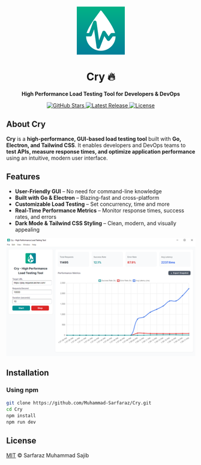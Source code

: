 <p align="center">
    <img src="./arts/logo-2400x2400.png" alt="Cry Logo" height="128" width="128">
</p>

<div align="center">
</div>

<h1 align="center">Cry 🔥</h1>

<p align="center">
    <strong>High Performance Load Testing Tool for Developers & DevOps</strong>  
</p>

<p align="center">
    <a href="https://github.com/Muhammad-Sarfaraz/Cry/stargazers">
        <img src="https://img.shields.io/github/stars/Muhammad-Sarfaraz/Cry?style=social" alt="GitHub Stars">
    </a>
    <a href="https://github.com/Muhammad-Sarfaraz/Cry/releases">
        <img src="https://img.shields.io/github/v/release/Muhammad-Sarfaraz/Cry?color=blue" alt="Latest Release">
    </a>
    <a href="https://github.com/Muhammad-Sarfaraz/Cry/blob/main/LICENSE">
        <img src="https://img.shields.io/badge/License-MIT-green.svg" alt="License">
    </a>
</p>

## About Cry  

**Cry** is a **high-performance, GUI-based load testing tool** built with **Go, Electron, and Tailwind CSS**. It enables developers and DevOps teams to **test APIs, measure response times, and optimize application performance** using an intuitive, modern user interface.  


## Features  

- **User-Friendly GUI** – No need for command-line knowledge  
- **Built with Go & Electron** – Blazing-fast and cross-platform  
- **Customizable Load Testing** – Set concurrency, time and more  
- **Real-Time Performance Metrics** – Monitor response times, success rates, and errors  
- **Dark Mode & Tailwind CSS Styling** – Clean, modern, and visually appealing

<div align="center">

![](https://raw.githubusercontent.com/Muhammad-Sarfaraz/Cry/refs/heads/main/arts/app-main.png)

</div>

## Installation  

### Using npm  
```sh
git clone https://github.com/Muhammad-Sarfaraz/Cry.git
cd Cry
npm install
npm run dev
```

## License

[MIT](./LICENSE) © Sarfaraz Muhammad Sajib
